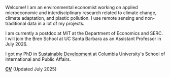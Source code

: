 
Welcome! I am an environmental economist working on applied microeconomic and interdisciplinary research related to climate change, climate adaptation, and plastic pollution. I use remote sensing and non-traditional data in a lot of my projects.

I am currently a postdoc at MIT at the Department of Economics and SERC. I will join the Bren School at UC Santa Barbara as an Assistant Professor in July 2026.

I got my PhD in [Sustainable Development](https://www.sipa.columbia.edu/academics/programs/phd-sustainable-development) at Columbia University's School of International and Public Affairs.

 
__[CV](/pdf/apapp_cv.pdf)__ (Updated July 2025)

